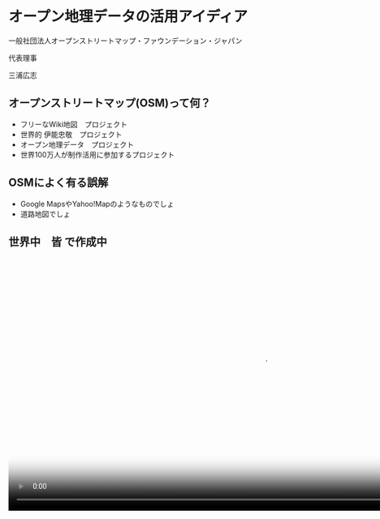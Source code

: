 オープン地理データの活用アイディア
============================

一般社団法人オープンストリートマップ・ファウンデーション・ジャパン 

代表理事

三浦広志 

オープンストリートマップ(OSM)って何？
--------------------------

* フリーなWiki地図　プロジェクト
* 世界的 伊能忠敬　プロジェクト
* オープン地理データ　プロジェクト
* 世界100万人が制作活用に参加するプロジェクト



OSMによく有る誤解
------------------------------

* Google MapsやYahoo!Mapのようなものでしょ
* 道路地図でしょ


世界中　皆 で作成中
------------
<!-- data-x="5300"--><!-- data-y="5300" --><!-- data-z="1500" --><!-- data-rotate="150" -->

<video id="video" src="movie/116273622.ogv" poster="img/video_cover.png" controls width="1000"/>


何を使えるか、何ができるか
----------------------------

* 主題図の背景地図として利用する。
* ボランティア（マッパー）が作成した地理データ（データベースの中身）を利用できます。
* 地理データベースへ APIを通じてクエリーできます。

ライセンス
----------

* 既定の背景図はCC-BY-SAです。
* DBは、Open Database Lisence(ODbL)に従います。

ODbL
-----

<image src="img/odbl_you_are_free.png" height="400"/>


第三者サービスを利用する
-------------------------

# 例： MapBox
<img src="img/mapbox_webimage.png"/>


自らデータを使う
-------------

* データベースとデータアクセス APIの提供

- Planet.OSM 全世界のデータがXML DUMP形式などで取得できます。
- XAPI, Overpass API:  全世界のデータを、条件指定で取得できます。 


Planet.OSM
-----------

* XMLのデータサイズは、全世界で200GB程
* データベース管理システムに取り込んでデータ処理ができる
* ただし、Xeon 4core 16GBマシンでPostGIS取り込みに １週間かかるとの報告がありました

XAPI
----

条件を指定して、Web経由でデータを取り出せます。
RESTfulなアクセス可能です。

Overpass API
----------------

極めて複雑なクエリーを広範囲に行えます。
XML風、JSON風のクエリー言語Overpass QL で検索可能です。

LODとして活用
-------------

* OSMが持つ地物の、位置 ｘ 属性　のデータと、　各種のオープンデータをJOINさせる
* OSMの部分データを抽出して、知見をとりだす


OSMらしいデータ
---------------

* 世界最大の貧民街KIBERA
* イスラエル　ガザ地区のマップデータ
* 東日本大震災浸水状況のマップデータ
* 駐車場データ、コンビニデータ、レストランの種類、教会の宗派、etc.
* あらゆるデータが、タグとして含まれます。


最後に
----

OSS的なDBデータそのものを提供しています。
詳細は以下へ。

OpenStreetMap http://OSM.org/







